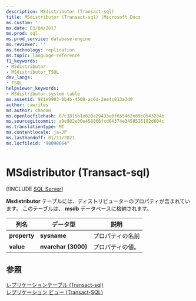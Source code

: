 ```yaml
---
description: MSdistributor (Transact-sql)
title: MSdistributor (Transact-sql) |Microsoft Docs
ms.custom: ''
ms.date: 03/04/2017
ms.prod: sql
ms.prod_service: database-engine
ms.reviewer: ''
ms.technology: replication
ms.topic: language-reference
f1_keywords:
- MSdistributor
- MSdistributor_TSQL
dev_langs:
- TSQL
helpviewer_keywords:
- MSdistributor system table
ms.assetid: 981e9903-0b4b-4508-ac6d-2ee4c813a3d0
author: cawrites
ms.author: chadam
ms.openlocfilehash: 67c3815b1e820a29433a0f655462e89c0543284b
ms.sourcegitcommit: a9e982e30e458866fcd64374e3458516182d604c
ms.translationtype: MT
ms.contentlocale: ja-JP
ms.lasthandoff: 01/11/2021
ms.locfileid: "98098664"
---
```

# <a name="msdistributor-transact-sql"></a>MSdistributor (Transact-sql)
[!INCLUDE [SQL Server](../../includes/applies-to-version/sqlserver.md)]

  **Msdistributor** テーブルには、ディストリビューターのプロパティが含まれています。 このテーブルは、 **msdb** データベースに格納されます。  
  
|列名|データ型|説明|  
|-----------------|---------------|-----------------|  
|**property**|**sysname**|プロパティの名前|  
|**value**|**nvarchar (3000)**|プロパティの値。|  
  
## <a name="see-also"></a>参照  
 [レプリケーションテーブル &#40;Transact-sql&#41;](../../relational-databases/system-tables/replication-tables-transact-sql.md)   
 [レプリケーション ビュー &#40;Transact-SQL&#41;](../../relational-databases/system-views/replication-views-transact-sql.md)  
  
  
